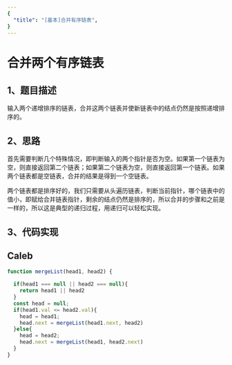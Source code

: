 ```yaml
---
{
  "title": "[基本]合并有序链表",
}
---
```


# 合并两个有序链表

## 1、题目描述
输入两个递增排序的链表，合并这两个链表并使新链表中的结点仍然是按照递增排序的。

## 2、思路

首先需要判断几个特殊情况，即判断输入的两个指针是否为空。如果第一个链表为空，则直接返回第二个链表；如果第二个链表为空，则直接返回第一个链表。如果两个链表都是空链表，合并的结果是得到一个空链表。

两个链表都是排序好的，我们只需要从头遍历链表，判断当前指针，哪个链表中的值小，即赋给合并链表指针，剩余的结点仍然是排序的，所以合并的步骤和之前是一样的，所以这是典型的递归过程，用递归可以轻松实现。

## 3、代码实现

## Caleb
``` js
function mergeList(head1, head2) {

  if(head1 === null || head2 === null){
    return head1 || head2
  }
  const head = null;
  if(head1.val <= head2.val){
    head = head1;
    head.next = mergeList(head1.next, head2)
  }else{
    head = head2;
    head.next = mergeList(head1, head2.next)
  }
}
```

